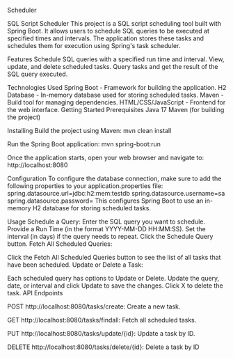 Scheduler

SQL Script Scheduler
This project is a SQL script scheduling tool built with Spring Boot. It allows users to schedule SQL queries to be executed at specified times and intervals. The application stores these tasks and schedules them for execution using Spring's task scheduler.

Features
Schedule SQL queries with a specified run time and interval.
View, update, and delete scheduled tasks.
Query tasks and get the result of the SQL query executed.

Technologies Used
Spring Boot - Framework for building the application.
H2 Database - In-memory database used for storing scheduled tasks.
Maven - Build tool for managing dependencies.
HTML/CSS/JavaScript - Frontend for the web interface.
Getting Started
Prerequisites
Java 17
Maven (for building the project)

Installing
Build the project using Maven:
mvn clean install

Run the Spring Boot application:
mvn spring-boot:run

Once the application starts, open your web browser and navigate to:
http://localhost:8080


Configuration
To configure the database connection, make sure to add the following properties to your application.properties file:
spring.datasource.url=jdbc:h2:mem:testdb
spring.datasource.username=sa
spring.datasource.password=
This configures Spring Boot to use an in-memory H2 database for storing scheduled tasks.

Usage
Schedule a Query:
Enter the SQL query you want to schedule.
Provide a Run Time (in the format YYYY-MM-DD HH:MM:SS).
Set the interval (in days) if the query needs to repeat.
Click the Schedule Query button.
Fetch All Scheduled Queries:

Click the Fetch All Scheduled Queries button to see the list of all tasks that have been scheduled.
Update or Delete a Task:

Each scheduled query has options to Update or Delete.
Update the query, date, or interval and click Update to save the changes.
Click X to delete the task.
API Endpoints

POST http://localhost:8080/tasks/create: Create a new task.

GET http://localhost:8080/tasks/findall: Fetch all scheduled tasks.

PUT http://localhost:8080/tasks/update/{id}: Update a task by ID.

DELETE  http://localhost:8080/tasks/delete/{id}: Delete a task by ID
